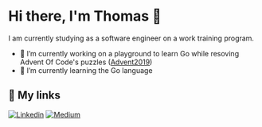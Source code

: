 # Hi there, I'm Thomas 👋

I am currently studying as a software engineer on a work training program.

- 🔭 I’m currently working on a playground to learn Go while resoving Advent Of Code's puzzles ([Advent2019](https://github.com/Koinot-Academy/advent2019/))
- 🌱 I’m currently learning the Go language

## 🔗 My links

[![Linkedin](https://img.shields.io/badge/linkedin-%230077B5.svg?&style=for-the-badge&logo=linkedin&logoColor=white)](https://www.linkedin.com/in/thomas-couacault/)
[![Medium](https://img.shields.io/badge/medium-%2312100E.svg?&style=for-the-badge&logo=medium&logoColor=white)](https://medium.com/@thomascouacault)
